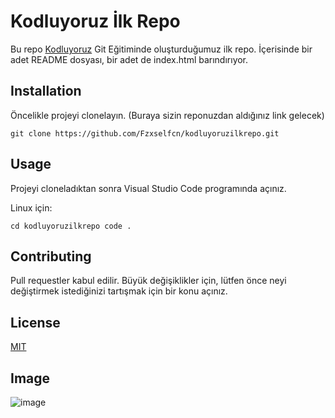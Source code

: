 # Kodluyoruz İlk Repo
Bu repo [Kodluyoruz](https://www.kodluyoruz.org) Git Eğitiminde oluşturduğumuz ilk repo. İçerisinde bir adet README dosyası, bir adet de index.html barındırıyor.

## Installation
Öncelikle projeyi clonelayın. (Buraya sizin reponuzdan aldığınız link gelecek)

```git clone https://github.com/Fzxselfcn/kodluyoruzilkrepo.git ```

## Usage
Projeyi cloneladıktan sonra Visual Studio Code programında açınız.

Linux için:

```cd kodluyoruzilkrepo code . ```

## Contributing
Pull requestler kabul edilir. Büyük değişiklikler için, lütfen önce neyi değiştirmek istediğinizi tartışmak için bir konu açınız.

## License
[MIT](https://choosealicense.com/licenses/mit/)

## Image
![image](https://prnt.sc/L4wJ7C9WRoSO)